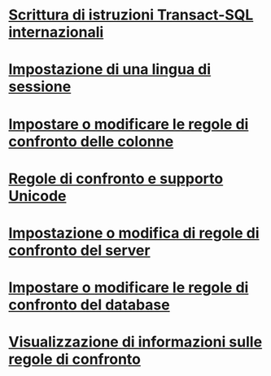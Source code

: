 # [Scrittura di istruzioni Transact-SQL internazionali](write-international-transact-sql-statements.md)
# [Impostazione di una lingua di sessione](set-a-session-language.md)
# [Impostare o modificare le regole di confronto delle colonne](set-or-change-the-column-collation.md)
# [Regole di confronto e supporto Unicode](collation-and-unicode-support.md)
# [Impostazione o modifica di regole di confronto del server](set-or-change-the-server-collation.md)
# [Impostare o modificare le regole di confronto del database](set-or-change-the-database-collation.md)
# [Visualizzazione di informazioni sulle regole di confronto](view-collation-information.md)
